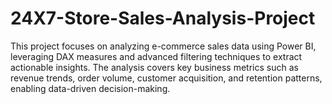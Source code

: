 # 24X7-Store-Sales-Analysis-Project
This project focuses on analyzing e-commerce sales data using Power BI, leveraging DAX measures and advanced filtering techniques to extract actionable insights. The analysis covers key business metrics such as revenue trends, order volume, customer acquisition, and retention patterns, enabling data-driven decision-making.

